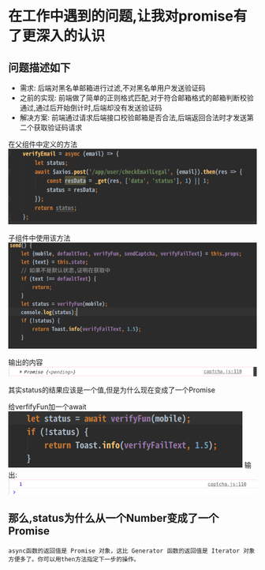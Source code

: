 在工作中遇到的问题,让我对promise有了更深入的认识
===

问题描述如下
---

* 需求: 后端对黑名单邮箱进行过滤,不对黑名单用户发送验证码
* 之前的实现: 前端做了简单的正则格式匹配,对于符合邮箱格式的邮箱判断校验通过,通过后开始倒计时,后端却没有发送验证码
* 解决方案: 前端通过请求后端接口校验邮箱是否合法,后端返回合法时才发送第二个获取验证码请求
  
在父组件中定义的方法
![](../img/promise1.png '描述')

子组件中使用该方法
![](../img/promise2.png '描述')

输出的内容
![](../img/promise3.png '描述')

其实status的结果应该是一个值,但是为什么现在变成了一个Promise

给verfifyFun加一个await
![](../img/promise4.png '描述')
输出:
![](../img/promise5.png '描述')

那么,status为什么从一个Number变成了一个Promise
---

```
async函数的返回值是 Promise 对象，这比 Generator 函数的返回值是 Iterator 对象方便多了。你可以用then方法指定下一步的操作。
```